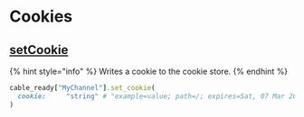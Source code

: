 # Cookies

## [setCookie](https://developer.mozilla.org/en-US/docs/Web/API/Document/cookie)

{% hint style="info" %}
Writes a cookie to the cookie store.
{% endhint %}

```ruby
cable_ready["MyChannel"].set_cookie(
  cookie:     "string" # "example=value; path=/; expires=Sat, 07 Mar 2020 16:19:19 GMT"
)
```

